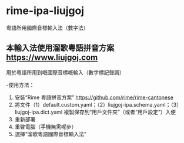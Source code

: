 # rime-ipa-liujgoj
粵語所用國際音標輸入法（數字法）

## 本輸入法使用溜歌粵語拼音方案 https://www.liujgoj.com
用於粵語所用到嘅國際音標嘅輸入（數字標記聲調）

-使用方法：

1. 安裝“Rime 粵語拼音方案” https://github.com/rime/rime-cantonese
2. 將文件（1）default.custom.yaml；（2）liujgoj-ipa.schema.yaml；（3）liujgoj-ipa.dict.yaml 複製保存到“用戶文件夾”（或者“用戶設定”）入便
3. 重新部署
4. 重啓電腦（手機無需呢步）
5. 選擇“溜歌粵語國際音標輸入法”
